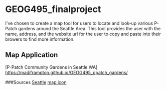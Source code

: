 # GEOG495_finalproject
I've chosen to create a map tool for users to locate and look-up various P-Patch gardens around the Seattle Area. This tool provides the user with the name, address, and the website url for the user to copy and paste into their browers to find more information. 

## Map Application
[P-Patch Community Gardens in Seattle WA] https://madiframpton.github.io/GEOG495_ppatch_gardens/

###Sources
[Seattle](https://data-seattlecitygis.opendata.arcgis.com/)
[map icon](https://www.flaticon.com/free-icons/my-maps?gclsrc=aw.ds&&gclid=CjwKCAiA78aNBhAlEiwA7B76px1C-ZjF9wco7o1TmMehbxwrutf6jjiJKNPHXckKLULNNJlSUmh26xoCI5MQAvD_BwE)

